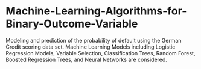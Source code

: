 # Machine-Learning-Algorithms-for-Binary-Outcome-Variable
Modeling and prediction of the probability of default using the German Credit scoring data set. Machine Learning Models including Logistic Regression Models, Variable Selection, Classification Trees, Random Forest, Boosted Regression Trees, and Neural Networks are considered. 
